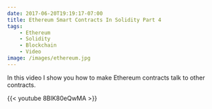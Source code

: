 ```yaml
---
date: 2017-06-20T19:19:17-07:00
title: Ethereum Smart Contracts In Solidity Part 4
tags:
    - Ethereum
    - Solidity
    - Blockchain
    - Video
image: /images/ethereum.jpg
---
```


In this video I show you how to make Ethereum contracts talk to other contracts.

{{< youtube 8BlK80eQwMA >}}
